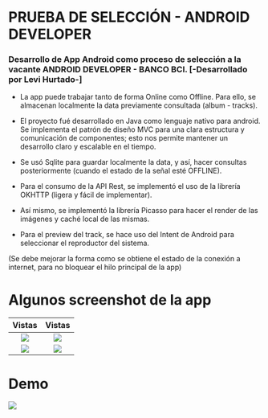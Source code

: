 # PRUEBA DE SELECCIÓN - ANDROID DEVELOPER

### Desarrollo de App Android como proceso de selección a la vacante ANDROID DEVELOPER -  BANCO BCI. [-Desarrollado por Levi Hurtado-]

+ La app puede trabajar tanto de forma Online como Offline. Para ello, se almacenan localmente la data previamente consultada (album - tracks).

+ El proyecto fué desarrollado en Java como lenguaje nativo para android. Se implementa el patrón de diseño MVC para una clara estructura y comunicación de componentes; esto nos permite mantener un desarrollo claro y escalable en el tiempo.

+ Se usó Sqlite para guardar localmente la data, y así, hacer consultas posteriormente (cuando el estado de la señal esté OFFLINE).

+ Para el consumo de la API Rest, se implementó el uso de la librería OKHTTP (ligera y fácil de implementar).

+ Así mismo, se implementó la librería Picasso para hacer el render de las imágenes y caché local de las mismas.

+ Para el preview del track, se hace uso del Intent de Android para seleccionar el reproductor del sistema.

(Se debe mejorar la forma como se obtiene el estado de la conexión a internet, para no bloquear el hilo principal de la app)



# Algunos screenshot de la app
 Vistas                    |  Vistas
:-------------------------:|:-------------------------:
![](https://downstagram.com/images/1.jpg)  |  ![](https://downstagram.com/images/2.jpg)
![](https://downstagram.com/images/3.jpg)  |  ![](https://downstagram.com/images/4.jpg)

# Demo
![](https://downstagram.com/images/vid.gif)
